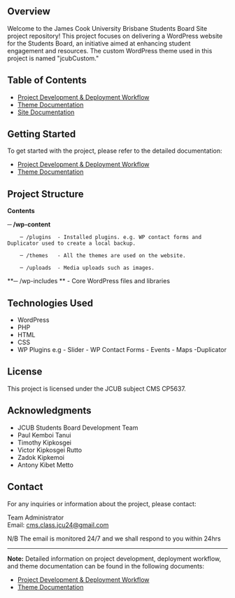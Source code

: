 ## Overview

Welcome to the James Cook University Brisbane Students Board Site project repository! This project focuses on delivering a WordPress website for the Students Board, an initiative aimed at enhancing student engagement and resources. The custom WordPress theme used in this project is named "jcubCustom."

## Table of Contents

- [Project Development & Deployment Workflow](Deployment.md)
- [Theme Documentation](theme.md)
- [Site Documentation](site.md)

## Getting Started

To get started with the project, please refer to the detailed documentation:

- [Project Development & Deployment Workflow](Deployment.md)
- [Theme Documentation](theme.md)

## Project Structure

**Contents**

**─ /wp-content**

        ─ /plugins  - Installed plugins. e.g. WP contact forms and Duplicator used to create a local backup. 
        
        ─ /themes   - All the themes are used on the website.
        
        ─ /uploads  - Media uploads such as images.
        
**─ /wp-includes ** - Core WordPress files and libraries



## Technologies Used

- WordPress
- PHP
- HTML
- CSS
- WP Plugins e.g
        - Slider
        - WP Contact Forms
        - Events
        - Maps
        -Duplicator
  

## License

This project is licensed under the JCUB subject CMS CP5637.

## Acknowledgments

- JCUB Students Board Development Team
- Paul Kemboi Tanui
- Timothy Kipkosgei
- Victor Kipkosgei Rutto
- Zadok Kipkemoi
- Antony Kibet Metto


## Contact

For any inquiries or information about the project, please contact:

Team Administrator   
Email: cms.class.jcu24@gmail.com

N/B The email is monitored 24/7 and we shall respond to you within 24hrs

---

**Note:** Detailed information on project development, deployment workflow, and theme documentation can be found in the following documents:

- [Project Development & Deployment Workflow](Deployment.md)
- [Theme Documentation](theme.md)

